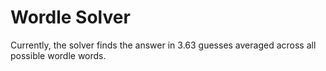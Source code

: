 # Wordle Solver
Currently, the solver finds the answer in 3.63 guesses averaged across all possible wordle words. 